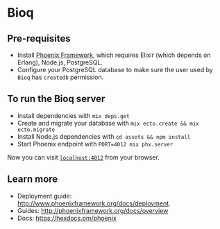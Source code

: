 # Bioq

## Pre-requisites

  * Install [Phoenix Framework](https://hexdocs.pm/phoenix/installation.html), which requires Elixir (which depends on Erlang), Node.js, PostgreSQL.
  * Configure your PostgreSQL database to make sure the user used by `Bioq` has `createdb` permission.

## To run the Bioq server

  * Install dependencies with `mix deps.get`
  * Create and migrate your database with `mix ecto.create && mix ecto.migrate`
  * Install Node.js dependencies with `cd assets && npm install`
  * Start Phoenix endpoint with `PORT=4012 mix phx.server`

Now you can visit [`localhost:4012`](http://localhost:4012) from your browser.

## Learn more

  * Deployment guide: http://www.phoenixframework.org/docs/deployment.
  * Guides: http://phoenixframework.org/docs/overview
  * Docs: https://hexdocs.pm/phoenix
